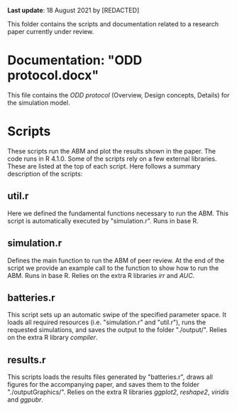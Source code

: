 **Last update**: 18 August 2021 by [REDACTED]


This folder contains the scripts and documentation related to a research paper currently under review.

# Documentation: "ODD protocol.docx"
This file contains the *ODD protocol* (Overview, Design concepts, Details) for the simulation model.

# Scripts
These scripts run the ABM and plot the results shown in the paper. The code runs in R 4.1.0. Some of the scripts rely on a few external libraries. These are listed at the top of each script. Here follows a summary description of the scripts:

## util.r
Here we defined the fundamental functions necessary to run the ABM.
This script is automatically executed by "simulation.r".
Runs in base R.

## simulation.r
Defines the main function to run the ABM of peer review. At the end of the script we provide an example call to the function to show how to run the ABM.
Runs in base R.
Relies on the extra R libraries *irr* and *AUC*.

## batteries.r
This script sets up an automatic swipe of the specified parameter space. It loads all required resources (i.e. "simulation.r" and "util.r"), runs the requested simulations, and saves the output to the folder "./output/".
Relies on the extra R library *compiler*.

## results.r
This scripts loads the results files generated by "batteries.r", draws all figures for the accompanying paper, and saves them to the folder "./outputGraphics/".
Relies on the extra R libraries *ggplot2*, *reshape2*, *viridis* and *ggpubr*.







